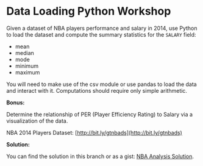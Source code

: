 # Data Loading Python Workshop

Given a dataset of NBA players performance and salary in 2014, use Python to load the dataset and compute the summary statistics for the `SALARY` field:

- mean
- median
- mode
- minimum
- maximum

You will need to make use of the csv module or use pandas to load the data and interact with it. Computations should require only simple arithmetic.

**Bonus:**

Determine the relationship of PER (Player Efficiency Rating) to Salary via a visualization of the data.


NBA 2014 Players Dataset: [http://bit.ly/gtnbads](http://bit.ly/gtnbads)

**Solution:**

You can find the solution in this branch or as a gist: [NBA Analysis Solution](https://gist.github.com/bbengfort/226a108285cdb6cbf5fe).
